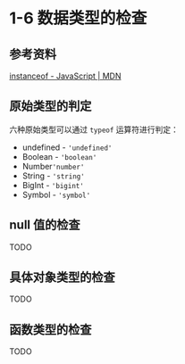 # 1-6 数据类型的检查

## 参考资料

[instanceof - JavaScript | MDN](https://developer.mozilla.org/zh-CN/docs/Web/JavaScript/Reference/Operators/instanceof)

## 原始类型的判定

六种原始类型可以通过 `typeof` 运算符进行判定：

* undefined - `'undefined'`
* Boolean - `'boolean'`
* Number`'number'`
* String - `'string'`
* BigInt - `'bigint'`
* Symbol - `'symbol'`

## null 值的检查

TODO

## 具体对象类型的检查

TODO

## 函数类型的检查

TODO
